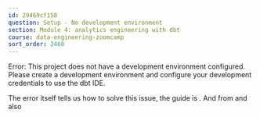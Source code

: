 ```yaml
---
id: 29469cf158
question: Setup - No development environment
section: Module 4: analytics engineering with dbt
course: data-engineering-zoomcamp
sort_order: 2460
---
```


Error: This project does not have a development environment configured. Please create a development environment and configure your development credentials to use the dbt IDE.

The error itself tells us how to solve this issue, the guide is . And from  and also

